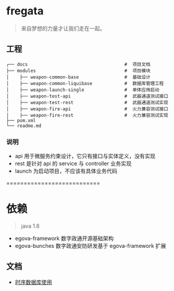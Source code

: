 # fregata

> 来自梦想的力量才让我们走在一起。

## 工程

```
┌── docs                                    #  项目文档
├── modules                                 #  项目模块
│    ├── weapon-common-base                 #  基础设计
│    ├── weapon-common-liquibase            #  数据库管理工程
│    ├── weapon-launch-single               #  单体应用启动
│    ├── weapon-test-api                    #  武器通道测试接口
│    ├── weapon-test-rest                   #  武器通道测试实现
│    ├── weapon-fire-api                    #  火力兼容测试接口
│    ├── weapon-fire-rest                   #  火力兼容测试实现
├── pom.xml                                 
└── readme.md                               
```

### 说明

- api 用于微服务约束设计，它只有接口与实体定义，没有实现
- rest 是针对 api 的 service 与 controller 业务实现
- launch 为启动项目，不应该有具体业务代码

===========================

# 依赖

>  java 1.8

- egova-framework 数字政通开源基础架构
- egova-bunches 数字政通安防研发基于 egova-framework 扩展

## 文档

- [时序数据库使用](./docs/时序数据库使用.md)
